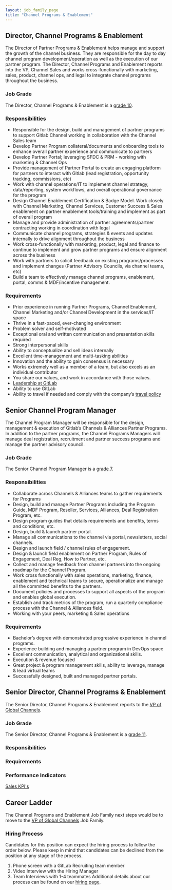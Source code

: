 ```yaml
---
layout: job_family_page
title: "Channel Programs & Enablement"
---
```


## Director, Channel Programs & Enablement
The Director of Partner Programs & Enablement helps manage and support the growth of the channel business. They are responsible for the day to day channel program development/operation as well as the execution of our partner program. The Director, Channel Programs and Enablement reports into the VP, Channel Sales and works cross-functionally with marketing, sales, product, channel ops, and legal to integrate channel programs throughout the business.

### Job Grade

The Director, Channel Programs & Enablement is a [grade 10](/handbook/total-rewards/compensation/compensation-calculator/#gitlab-job-grades).

### Responsibilities

* Responsible for the design, build and management of partner programs to support Gitlab Channel working in collaboration with the Channel Sales team
* Develop Partner Program collateral/documents and onboarding tools to enhance overall partner experience and communicate to partners
* Develop Partner Portal; leveraging SFDC & PRM - working with marketing & Channel Ops
* Provide management of Partner Portal to create an engaging platform for partners to interact with Gitlab (lead registration, opportunity tracking, commissions, etc)
* Work with channel operations/IT to implement channel strategy, data/reporting, system workflows, and overall operational governance for the program
* Design Channel Enablement Certification & Badge Model.  Work closely with Channel Marketing, Channel Services, Customer Success & Sales enablement on partner enablement tools/training and implement as part of overall program
* Manage and provide administration of partner agreements/partner contracting working in coordination with legal
* Communicate channel programs, strategies & events and updates internally to drive alignment throughout the business
* Work cross-functionally with marketing, product, legal and finance to continue to implement and grow partner programs and ensure alignment across the business
* Work with partners to solicit feedback on existing programs/processes and implement changes (Partner Advisory Councils, via channel teams, etc)
* Build a team to effectively manage channel programs, enablement, portal, comms & MDF/incentive management.  

### Requirements

* Prior experience in running Partner Programs, Channel Enablement, Channel Marketing and/or Channel Development in the services/IT space
* Thrive in a fast-paced, ever-changing environment
* Problem solver and self-motivated
* Exceptional oral and written communication and presentation skills required
* Strong interpersonal skills
* Ability to conceptualize and sell ideas internally
* Excellent time-management and multi-tasking abilities
* Innovation and the ability to gain consensus is necessary
* Works extremely well as a member of a team, but also excels as an individual contributor
* You share our values, and work in accordance with those values.
* [Leadership at GitLab](https://about.gitlab.com/company/team/structure/#director-group)
* Ability to use GitLab
* Ability to travel if needed and comply with the company’s [travel policy](https://about.gitlab.com/handbook/travel/)

## Senior Channel Program Manager

The Channel Program Manager will be responsible for the design, management & execution of Gitlab’s Channels & Alliances Partner Programs.  In addition to the partner programs, the Channel Programs Managers will manage deal registration, recruitment and partner success programs and manage the partner advisory council.  

### Job Grade

The Senior Channel Program Manager is a [grade 7](/handbook/total-rewards/compensation/compensation-calculator/#gitlab-job-grades).

### Responsibilities
* Collaborate across Channels & Alliances teams to gather requirements for Programs
* Design, build and manage Partner Programs including the Program Guide, MDF Program, Reseller, Services, Alliances, Deal Registration Program, etc.
* Design program guides that details requirements and benefits, terms and conditions, etc.
* Design, build & launch partner portal.
* Manage all communications to the channel via portal, newsletters, social channels.  
* Design and launch field / channel rules of engagement.
* Design & launch field enablement on Partner Program, Rules of Engagement, Deal Reg, How to Partner, etc.
* Collect and manage feedback from channel partners into the ongoing roadmap for the Channel Program.
* Work cross functionally with sales operations, marketing, finance, enablement and technical teams to secure, operationalize and manage all the committed benefits to the partners.  
* Document policies and processes to support all aspects of the program and enables global execution.  
* Establish and track metrics of the program, run a quarterly compliance process with the Channel & Alliances field.  
* Working with your peers, marketing & Sales operations

### Requirements
* Bachelor’s degree with demonstrated progressive experience in channel programs.  
* Experience building and managing a partner program in DevOps space
* Excellent communication, analytical and organizational skills.
* Execution & revenue focused
* Great project & program management skills, ability to leverage, manage & lead virtual teams
* Successfully designed, built and managed partner portals.

## Senior Director, Channel Programs & Enablement

The Senior Director, Channel Programs & Enablement reports to the [VP of Global Channels](/job-families/sales/vp-of-global-channels/).

### Job Grade

The Senior Director, Channel Programs & Enablement is a [grade 11](/handbook/total-rewards/compensation/compensation-calculator/#gitlab-job-grades).

### Responsibilities

### Requirements

### Performance Indicators
[Sales KPI's](/handbook/ceo/kpis/#sales-kpis)

## Career Ladder

The Channel Programs and Enablement Job Family next steps would be to move to the [VP of Global Channels](/job-families/sales/vp-of-global-channels/) Job Family.

### Hiring Process
Candidates for this position can expect the hiring process to follow the order below. Please keep in mind that candidates can be declined from the position at any stage of the process.
1. Phone screen with a GitLab Recruiting team member
2. Video Interview with the Hiring Manager
3. Team Interviews with 1-4 teammates
Additional details about our process can be found on our [hiring page](/handbook/hiring/).
